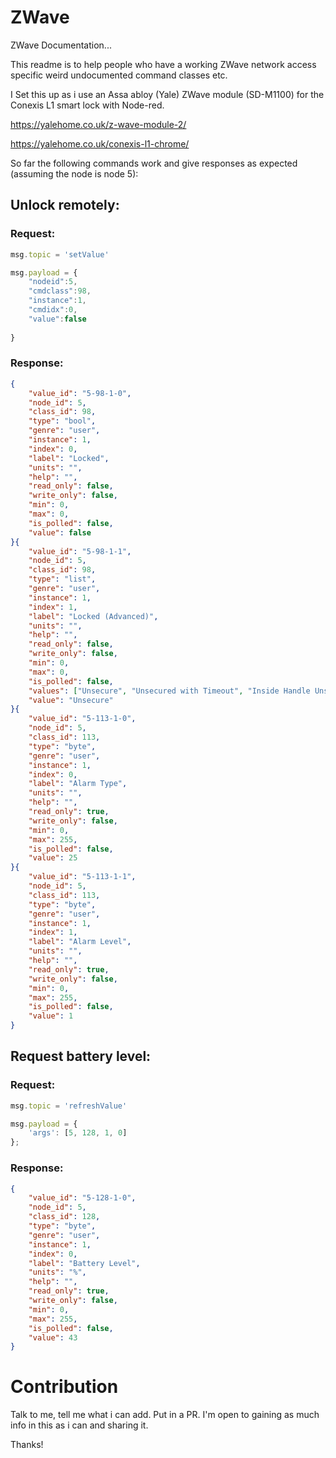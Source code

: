 # ZWave
ZWave Documentation...

This readme is to help people who have a working ZWave network access specific weird undocumented command classes etc.

I Set this up as i use an Assa abloy (Yale) ZWave module (SD-M1100) for the Conexis L1 smart lock with Node-red.

https://yalehome.co.uk/z-wave-module-2/

https://yalehome.co.uk/conexis-l1-chrome/

So far the following commands work and give responses as expected (assuming the node is node 5):

## Unlock remotely:
### Request:
```javascript
msg.topic = 'setValue'

msg.payload = {
    "nodeid":5,
    "cmdclass":98,
    "instance":1,
    "cmdidx":0,
    "value":false
    
}
```

### Response:
```json
{
    "value_id": "5-98-1-0",
    "node_id": 5,
    "class_id": 98,
    "type": "bool",
    "genre": "user",
    "instance": 1,
    "index": 0,
    "label": "Locked",
    "units": "",
    "help": "",
    "read_only": false,
    "write_only": false,
    "min": 0,
    "max": 0,
    "is_polled": false,
    "value": false
}{
    "value_id": "5-98-1-1",
    "node_id": 5,
    "class_id": 98,
    "type": "list",
    "genre": "user",
    "instance": 1,
    "index": 1,
    "label": "Locked (Advanced)",
    "units": "",
    "help": "",
    "read_only": false,
    "write_only": false,
    "min": 0,
    "max": 0,
    "is_polled": false,
    "values": ["Unsecure", "Unsecured with Timeout", "Inside Handle Unsecured", "Inside Handle Unsecured with Timeout", "Outside Handle Unsecured", "Outside Handle Unsecured with Timeout", "Secured", "Invalid"],
    "value": "Unsecure"
}{
    "value_id": "5-113-1-0",
    "node_id": 5,
    "class_id": 113,
    "type": "byte",
    "genre": "user",
    "instance": 1,
    "index": 0,
    "label": "Alarm Type",
    "units": "",
    "help": "",
    "read_only": true,
    "write_only": false,
    "min": 0,
    "max": 255,
    "is_polled": false,
    "value": 25
}{
    "value_id": "5-113-1-1",
    "node_id": 5,
    "class_id": 113,
    "type": "byte",
    "genre": "user",
    "instance": 1,
    "index": 1,
    "label": "Alarm Level",
    "units": "",
    "help": "",
    "read_only": true,
    "write_only": false,
    "min": 0,
    "max": 255,
    "is_polled": false,
    "value": 1
}

```
## Request battery level:

### Request:
```javascript
msg.topic = 'refreshValue'

msg.payload = {
    'args': [5, 128, 1, 0]
};
```

### Response:
```json
{
    "value_id": "5-128-1-0",
    "node_id": 5,
    "class_id": 128,
    "type": "byte",
    "genre": "user",
    "instance": 1,
    "index": 0,
    "label": "Battery Level",
    "units": "%",
    "help": "",
    "read_only": true,
    "write_only": false,
    "min": 0,
    "max": 255,
    "is_polled": false,
    "value": 43
}
```

# Contribution
Talk to me, tell me what i can add. Put in a PR. I'm open to gaining as much info in this as i can and sharing it.

Thanks!
